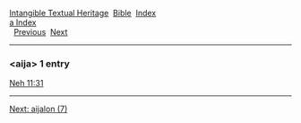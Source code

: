 [Intangible Textual Heritage](../../index)  [Bible](../index) 
[Index](index)   
[a Index](_a_)  
  [Previous](c00372)  [Next](c00374) 

------------------------------------------------------------------------

### &lt;aija&gt; 1 entry

[Neh 11:31](../kjv/neh011.htm#031)  

------------------------------------------------------------------------

[Next: aijalon (7)](c00374)
